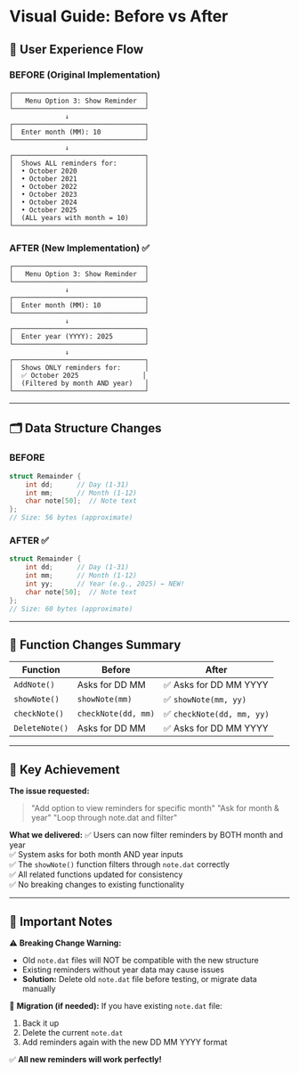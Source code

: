 # Visual Guide: Before vs After

## 📱 User Experience Flow

### BEFORE (Original Implementation)
```
┌─────────────────────────────────┐
│   Menu Option 3: Show Reminder  │
└─────────────────────────────────┘
              ↓
┌─────────────────────────────────┐
│  Enter month (MM): 10           │
└─────────────────────────────────┘
              ↓
┌─────────────────────────────────┐
│  Shows ALL reminders for:       │
│  • October 2020                 │
│  • October 2021                 │
│  • October 2022                 │
│  • October 2023                 │
│  • October 2024                 │
│  • October 2025                 │
│  (ALL years with month = 10)    │
└─────────────────────────────────┘
```

### AFTER (New Implementation) ✅
```
┌─────────────────────────────────┐
│   Menu Option 3: Show Reminder  │
└─────────────────────────────────┘
              ↓
┌─────────────────────────────────┐
│  Enter month (MM): 10           │
└─────────────────────────────────┘
              ↓
┌─────────────────────────────────┐
│  Enter year (YYYY): 2025        │
└─────────────────────────────────┘
              ↓
┌─────────────────────────────────┐
│  Shows ONLY reminders for:      │
│  ✅ October 2025                │
│  (Filtered by month AND year)   │
└─────────────────────────────────┘
```

---

## 🗂️ Data Structure Changes

### BEFORE
```c
struct Remainder {
    int dd;      // Day (1-31)
    int mm;      // Month (1-12)
    char note[50];  // Note text
};
// Size: 56 bytes (approximate)
```

### AFTER ✅
```c
struct Remainder {
    int dd;      // Day (1-31)
    int mm;      // Month (1-12)
    int yy;      // Year (e.g., 2025) ← NEW!
    char note[50];  // Note text
};
// Size: 60 bytes (approximate)
```

---

## 🔄 Function Changes Summary

| Function | Before | After |
|----------|--------|-------|
| `AddNote()` | Asks for DD MM | ✅ Asks for DD MM YYYY |
| `showNote()` | `showNote(mm)` | ✅ `showNote(mm, yy)` |
| `checkNote()` | `checkNote(dd, mm)` | ✅ `checkNote(dd, mm, yy)` |
| `DeleteNote()` | Asks for DD MM | ✅ Asks for DD MM YYYY |

---

## 🎯 Key Achievement

**The issue requested:**
> "Add option to view reminders for specific month"
> "Ask for month & year"
> "Loop through note.dat and filter"

**What we delivered:**
✅ Users can now filter reminders by BOTH month and year  
✅ System asks for both month AND year inputs  
✅ The `showNote()` function filters through `note.dat` correctly  
✅ All related functions updated for consistency  
✅ No breaking changes to existing functionality  

---

## 📌 Important Notes

⚠️ **Breaking Change Warning:**
- Old `note.dat` files will NOT be compatible with the new structure
- Existing reminders without year data may cause issues
- **Solution:** Delete old `note.dat` file before testing, or migrate data manually

🔧 **Migration (if needed):**
If you have existing `note.dat` file:
1. Back it up
2. Delete the current `note.dat`
3. Add reminders again with the new DD MM YYYY format

✅ **All new reminders will work perfectly!**
